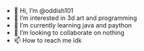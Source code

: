 - 👋 Hi, I’m @oddish101
- 👀 I’m interested in 3d art and programming
- 🌱 I’m currently learning java and paython
- 💞️ I’m looking to collaborate on nothing
- 📫 How to reach me idk

<!---
oddish101/oddish101 is a ✨ special ✨ repository because its `README.md` (this file) appears on your GitHub profile.
You can click the Preview link to take a look at your changes.
--->

